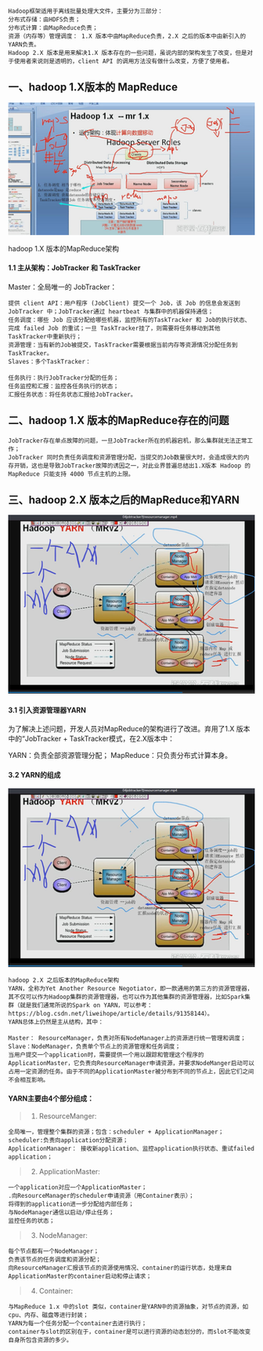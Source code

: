 
> 
	Hadoop框架适用于离线批量处理大文件，主要分为三部分：
	分布式存储：由HDFS负责；
	分布式计算：由MapReduce负责；
	资源（内存等）管理调度： 1.X 版本中由MapReduce负责，2.X 之后的版本中由新引入的YARN负责。
	Hadoop 2.X 版本是用来解决1.X 版本存在的一些问题，虽说内部的架构发生了改变，但是对于使用者来说则是透明的，client API 的调用方法没有做什么改变，方便了使用者。

## 一、hadoop 1.X版本的 MapReduce


![Image text](https://github.com/1367379258/BigDataEd/blob/master/hadoop/photo/Hadoop%201.x-mr1.x.jpg)

hadoop 1.X 版本的MapReduce架构
#### 1.1 主从架构：JobTracker 和 TaskTracker
Master：全局唯一的 JobTracker：

	提供 client API：用户程序 (JobClient) 提交一个 Job，该 Job 的信息会发送到 JobTracker 中；JobTracker通过 heartbeat 与集群中的机器保持通信；
	任务调度：哪些 Job 应该分配给哪些机器，监控所有的TaskTracker 和 Job的执行状态、完成 failed Job 的重试；一旦 TaskTracker挂了，则需要将任务移动到其他TaskTracker中重新执行；
	资源管理：当有新的Job被提交，TaskTracker需要根据当前内存等资源情况分配任务到TaskTracker。
	Slaves：多个TaskTracker：

	任务执行：执行JobTracker分配的任务；
	任务监控和汇报：监控各任务执行的状态；
	汇报任务状态：将任务状态汇报给JobTracker。
	
## 二、hadoop 1.X 版本的MapReduce存在的问题

	JobTracker存在单点故障的问题，一旦JobTracker所在的机器宕机，那么集群就无法正常工作；
	JobTracker 同时负责任务调度和资源管理分配，当提交的Job数量很大时，会造成很大的内存开销，这也是导致JobTracker故障的诱因之一，对此业界普遍总结出1.X版本 Hadoop 的 MapReduce 只能支持 4000 节点主机的上限。
	
## 三、hadoop 2.X 版本之后的MapReduce和YARN

![Image text](https://github.com/1367379258/BigDataEd/blob/master/hadoop/photo/Hadoop_MRV2.jpg)




#### 3.1 引入资源管理器YARN
为了解决上述问题，开发人员对MapReduce的架构进行了改进。弃用了1.X 版本中的“JobTracker + TaskTracker模式，在2.X版本中：

YARN：负责全部资源管理分配；
MapReduce：只负责分布式计算本身。
#### 3.2 YARN的组成
![Image text](https://github.com/1367379258/BigDataEd/blob/master/hadoop/photo/Hadoop_MRV2.jpg)

>
	hadoop 2.X 之后版本的MapReduce架构
	YARN，全称为Yet Another Resource Negotiator，即一款通用的第三方的资源管理器，其不仅可以作为Hadoop集群的资源管理器，也可以作为其他集群的资源管理器，比如Spark集群（就是我们通常所说的Spark on YARN，可以参考：https://blog.csdn.net/liweihope/article/details/91358144）。
	YARN总体上仍然是主从结构，其中：

	Master： ResourceManager，负责对所有NodeManager上的资源进行统一管理和调度；
	Slave：NodeManager，负责单个节点上的资源管理和任务调度；
	当用户提交一个application时，需要提供一个用以跟踪和管理这个程序的ApplicationMaster，它负责向ResourceManager申请资源，并要求NodeManger启动可以占用一定资源的任务。由于不同的ApplicationMaster被分布到不同的节点上，因此它们之间不会相互影响。

####  YARN主要由4个部分组成：
> 1. ResourceManger:

	全局唯一，管理整个集群的资源；包含：scheduler + ApplicationManager；
	scheduler:负责向application分配资源；
	ApplicationManager： 接收新application、监控application执行状态、重试failed application；
	
>2. ApplicationMaster:

	一个application对应一个ApplicationMaster；
	.向ResourceManager的scheduler申请资源（用Container表示）；
	将得到的application进一步分配给内部任务；
	与NodeManager通信以启动/停止任务；
	监控任务的状态；
	
> 3. NodeManager:

	每个节点都有一个NodeManager；
	负责该节点的任务调度和资源分配；
	向ResourceManager汇报该节点的资源使用情况、container的运行状态，处理来自ApplicationMaster的container启动和停止请求；
> 4. Container:

	与MapReduce 1.x 中的slot 类似，container是YARN中的资源抽象，对节点的资源，如cpu、内存、磁盘等进行封装；
	YARN为每一个任务分配一个container去进行执行；
	container与slot的区别在于，container是可以进行资源的动态划分的，而slot不能改变自身所包含资源的多少。
